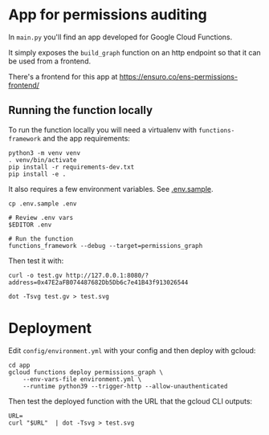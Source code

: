 # App for permissions auditing

In `main.py` you'll find an app developed for Google Cloud Functions.

It simply exposes the `build_graph` function on an http endpoint so that it can be used from a frontend.

There's a frontend for this app at https://ensuro.co/ens-permissions-frontend/

## Running the function locally

To run the function locally you will need a virtualenv with `functions-framework` and the app requirements:

```
python3 -m venv venv
. venv/bin/activate
pip install -r requirements-dev.txt
pip install -e .
```

It also requires a few environment variables. See [.env.sample](.env.sample).

```
cp .env.sample .env

# Review .env vars
$EDITOR .env

# Run the function
functions_framework --debug --target=permissions_graph
```

Then test it with:

```
curl -o test.gv http://127.0.0.1:8080/?address=0x47E2aFB074487682Db5Db6c7e41B43f913026544

dot -Tsvg test.gv > test.svg
```

# Deployment

Edit `config/environment.yml` with your config and then deploy with gcloud:

```
cd app
gcloud functions deploy permissions_graph \
    --env-vars-file environment.yml \
    --runtime python39 --trigger-http --allow-unauthenticated
```

Then test the deployed function with the URL that the gcloud CLI outputs:

```
URL=
curl "$URL"  | dot -Tsvg > test.svg
```
